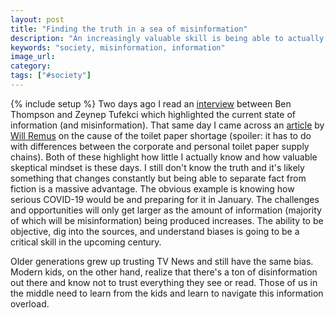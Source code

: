 ```yaml
---
layout: post
title: "Finding the truth in a sea of misinformation"
description: "An increasingly valuable skill is being able to actually get to the truth in the modern sea of misinformation."
keywords: "society, misinformation, information"
image_url:
category:
tags: ["#society"]
---
```

{% include setup %}
Two days ago I read an [interview](https://stratechery.com/2020/an-interview-with-zeynep-tufekci-about-masks-media-and-information-ecology/) between Ben Thompson and Zeynep Tufekci which highlighted the current state of information (and misinformation). That same day I came across an [article](https://marker.medium.com/what-everyones-getting-wrong-about-the-toilet-paper-shortage-c812e1358fe0) by [Will Remus](https://twitter.com/WillOremus) on the cause of the toilet paper shortage (spoiler: it has to do with differences between the corporate and personal toilet paper supply chains). Both of these highlight how little I actually know and how valuable skeptical mindset is these days. I still don't know the truth and it's likely something that changes constantly but being able to separate fact from fiction is a massive advantage. The obvious example is knowing how serious COVID-19 would be and preparing for it in January. The challenges and opportunities will only get larger as the amount of information (majority of which will be misinformation) being produced increases. The ability to be objective, dig into the sources, and understand biases is going to be a critical skill in the upcoming century.

Older generations grew up trusting TV News and still have the same bias. Modern kids, on the other hand, realize that there's a ton of disinformation out there and know not to trust everything they see or read. Those of us in the middle need to learn from the kids and learn to navigate this information overload.

